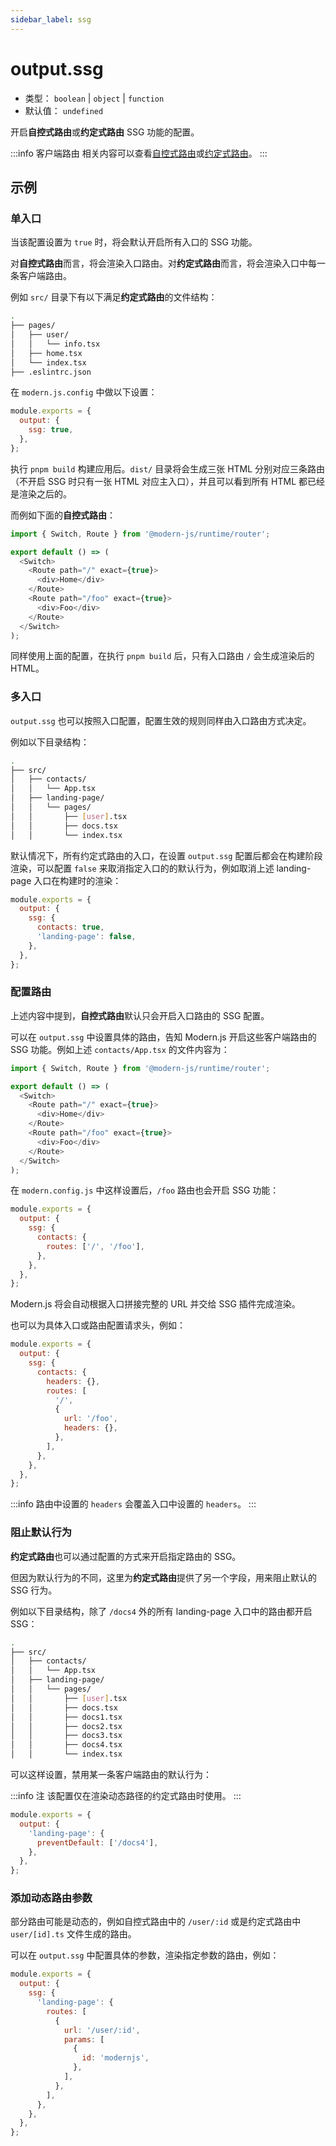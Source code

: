 ```yaml
---
sidebar_label: ssg
---
```

# output.ssg



* 类型： `boolean` | `object` | `function`
* 默认值： `undefined`

开启**自控式路由**或**约定式路由** SSG 功能的配置。

:::info 客户端路由
相关内容可以查看[自控式路由](/docs/tutorials/first-app/c08-client-side-routing/8.1-code-based-routing)或[约定式路由](/docs/tutorials/first-app/c08-client-side-routing/8.2-file-based-routing)。
:::

## 示例

### 单入口

当该配置设置为 `true` 时，将会默认开启所有入口的 SSG 功能。

对**自控式路由**而言，将会渲染入口路由。对**约定式路由**而言，将会渲染入口中每一条客户端路由。

例如 `src/` 目录下有以下满足**约定式路由**的文件结构：

```bash
.
├── pages/
│   ├── user/
│   │   └── info.tsx
│   ├── home.tsx
│   └── index.tsx
├── .eslintrc.json
```

在 `modern.js.config` 中做以下设置：

```js
module.exports = {
  output: {
    ssg: true,
  },
};
```

执行 `pnpm build` 构建应用后。`dist/` 目录将会生成三张 HTML 分别对应三条路由（不开启 SSG 时只有一张 HTML 对应主入口），并且可以看到所有 HTML 都已经是渲染之后的。

而例如下面的**自控式路由**：

```ts title="App.tsx"
import { Switch, Route } from '@modern-js/runtime/router';

export default () => (
  <Switch>
    <Route path="/" exact={true}>
      <div>Home</div>
    </Route>
    <Route path="/foo" exact={true}>
      <div>Foo</div>
    </Route>
  </Switch>
);
```

同样使用上面的配置，在执行 `pnpm build` 后，只有入口路由 `/` 会生成渲染后的 HTML。

### 多入口

`output.ssg` 也可以按照入口配置，配置生效的规则同样由入口路由方式决定。

例如以下目录结构：

```bash
.
├── src/
│   ├── contacts/
│   │   └── App.tsx
│   ├── landing-page/
│   │   └── pages/
│   │       ├── [user].tsx
│   │       ├── docs.tsx
│   │       └── index.tsx
```

默认情况下，所有约定式路由的入口，在设置 `output.ssg` 配置后都会在构建阶段渲染，可以配置 `false` 来取消指定入口的的默认行为，例如取消上述 landing-page 入口在构建时的渲染：

```js
module.exports = {
  output: {
    ssg: {
      contacts: true,
      'landing-page': false,
    },
  },
};
```

### 配置路由

上述内容中提到，**自控式路由**默认只会开启入口路由的 SSG 配置。

可以在 `output.ssg` 中设置具体的路由，告知 Modern.js 开启这些客户端路由的 SSG 功能。例如上述 `contacts/App.tsx` 的文件内容为：

```ts title="contacts/App.tsx"
import { Switch, Route } from '@modern-js/runtime/router';

export default () => (
  <Switch>
    <Route path="/" exact={true}>
      <div>Home</div>
    </Route>
    <Route path="/foo" exact={true}>
      <div>Foo</div>
    </Route>
  </Switch>
);
```

在 `modern.config.js` 中这样设置后，`/foo` 路由也会开启 SSG 功能：

```js
module.exports = {
  output: {
    ssg: {
      contacts: {
        routes: ['/', '/foo'],
      },
    },
  },
};
```

Modern.js 将会自动根据入口拼接完整的 URL 并交给 SSG 插件完成渲染。

也可以为具体入口或路由配置请求头，例如：

```js
module.exports = {
  output: {
    ssg: {
      contacts: {
        headers: {},
        routes: [
          '/',
          {
            url: '/foo',
            headers: {},
          },
        ],
      },
    },
  },
};
```

:::info
路由中设置的 `headers` 会覆盖入口中设置的 `headers`。
:::

### 阻止默认行为

**约定式路由**也可以通过配置的方式来开启指定路由的 SSG。

但因为默认行为的不同，这里为**约定式路由**提供了另一个字段，用来阻止默认的 SSG 行为。

例如以下目录结构，除了 `/docs4` 外的所有 landing-page 入口中的路由都开启 SSG：

```bash
.
├── src/
│   ├── contacts/
│   │   └── App.tsx
│   ├── landing-page/
│   │   └── pages/
│   │       ├── [user].tsx
│   │       ├── docs.tsx
│   │       ├── docs1.tsx
│   │       ├── docs2.tsx
│   │       ├── docs3.tsx
│   │       ├── docs4.tsx
│   │       └── index.tsx
```

可以这样设置，禁用某一条客户端路由的默认行为：

:::info 注
该配置仅在渲染动态路径的约定式路由时使用。
:::

```js
module.exports = {
  output: {
    'landing-page': {
      preventDefault: ['/docs4'],
    },
  },
};
```

### 添加动态路由参数

部分路由可能是动态的，例如自控式路由中的 `/user/:id` 或是约定式路由中 `user/[id].ts` 文件生成的路由。

可以在 `output.ssg` 中配置具体的参数，渲染指定参数的路由，例如：

```js
module.exports = {
  output: {
    ssg: {
      'landing-page': {
        routes: [
          {
            url: '/user/:id',
            params: [
              {
                id: 'modernjs',
              },
            ],
          },
        ],
      },
    },
  },
};
```
